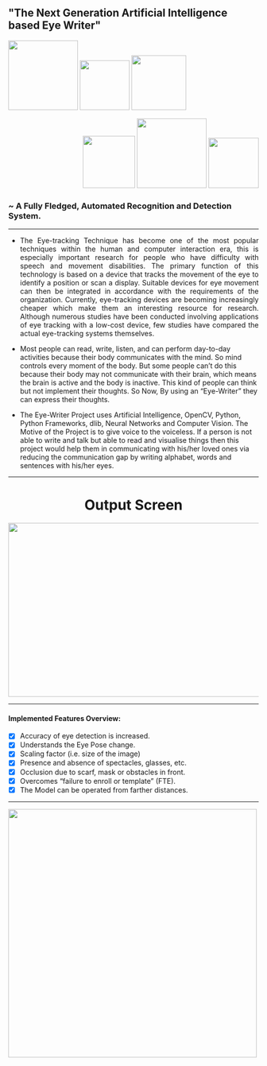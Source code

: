## "The Next Generation Artificial Intelligence based Eye Writer"

<p align="left">
  <img src="https://img.shields.io/badge/pycharm-143?style=for-the-badge&logo=pycharm&logoColor=black&color=black&labelColor=green" width="140" />
  <img src="https://img.shields.io/badge/numpy-%23013243.svg?style=for-the-badge&logo=numpy&logoColor=white" width="100" />
  <img src="https://img.shields.io/badge/pandas-%23150458.svg?style=for-the-badge&logo=pandas&logoColor=white" width="110" />
</p>

<p align="right">
  <img src="https://img.shields.io/badge/python-3670A0?style=for-the-badge&logo=python&logoColor=ffdd54" width="105" />
  <img src="https://img.shields.io/badge/scikit--learn-%23F7931E.svg?style=for-the-badge&logo=scikit-learn&logoColor=white" width="140" />
  <img src="https://img.shields.io/badge/opencv-%23white.svg?style=for-the-badge&logo=opencv&logoColor=white" width="101" />
</p>

### ~ A Fully Fledged, Automated Recognition and Detection System.
----

- <p align="justify">The Eye-tracking Technique has become one of the most popular techniques within the human and computer interaction era, this is especially important research for people who have difficulty with speech and movement disabilities. The primary function of this technology is based on a device that tracks the movement of the eye to identify a position or scan a display. Suitable devices for eye movement can then be integrated in accordance with the requirements of the organization. Currently, eye-tracking devices are becoming increasingly cheaper which make them an interesting resource for research. Although numerous studies have been conducted involving applications of eye tracking with a low-cost device, few studies have compared the actual eye-tracking systems themselves.

- Most people can read, write, listen, and can perform day-to-day activities because their body communicates with the mind. So mind controls every moment of the body. But some people can’t do this because their body may not communicate with their brain, which means the brain is active and the body is inactive. This kind of people can think but not implement their thoughts. So Now, By using an “Eye-Writer” they can express their thoughts. 

- The Eye-Writer Project uses Artificial Intelligence, OpenCV, Python, Python Frameworks, dlib, Neural Networks and Computer Vision. The Motive of the Project is to give voice to the voiceless. If a person is not able to write and talk but able to read and visualise things then this project would help them in communicating with his/her loved ones via reducing the communication gap by writing alphabet, words and sentences with his/her eyes.
</p>

----

<h1 align="center">Output Screen</h1>
<p align= "center"><img src="https://github.com/AmaanSayyad/The-Next-Gen-AI-Eye-Writer/blob/main/Output Screen.jpeg" width="700" height= "350"></p>

----

#### Implemented Features Overview:

- [x] Accuracy of eye detection is increased.
- [x] Understands the Eye Pose change.
- [x] Scaling factor (i.e. size of the image)
- [x] Presence and absence of spectacles, glasses, etc.
- [x] Occlusion due to scarf, mask or obstacles in front.
- [x] Overcomes “failure to enroll or template” (FTE).
- [x] The Model can be operated from farther distances.
---

<img src="https://media.giphy.com/media/42D5ycv3au9s8MQtrU/giphy.gif" width="500" />
